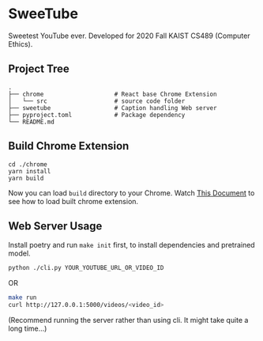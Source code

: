 # SweeTube
Sweetest YouTube ever. Developed for 2020 Fall KAIST CS489 (Computer Ethics).

## Project Tree
```
.
├── chrome                    # React base Chrome Extension
│   └── src                   # source code folder
├── sweetube                  # Caption handling Web server 
├── pyproject.toml            # Package dependency
└── README.md
```
## Build Chrome Extension
```
cd ./chrome
yarn install
yarn build
```
Now you can load `build` directory to your Chrome. Watch [This Document](https://developer.chrome.com/docs/extensions/mv2/getstarted/#manifest) to see how to load built chrome extension.
## Web Server Usage

Install poetry and run `make init` first, to install dependencies and pretrained model.

```sh
python ./cli.py YOUR_YOUTUBE_URL_OR_VIDEO_ID
```

OR


```sh
make run
curl http://127.0.0.1:5000/videos/<video_id>
```

(Recommend running the server rather than using cli. It might take quite a long time...)
